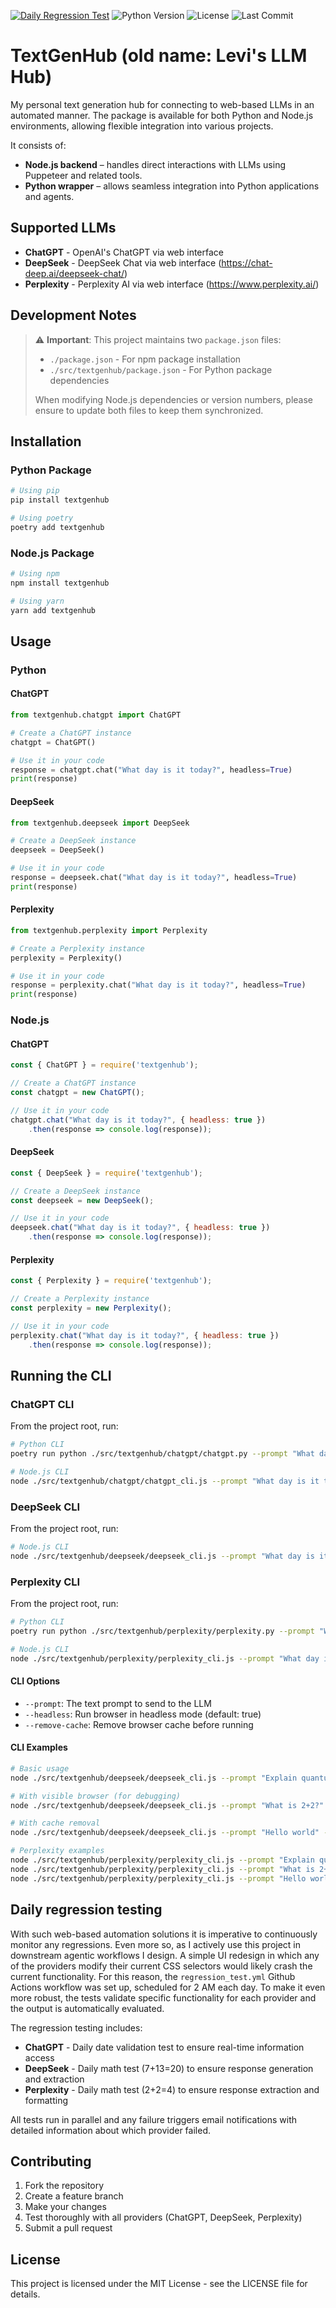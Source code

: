 [![Daily Regression Test](https://github.com/leweex95/textgenhub/actions/workflows/regression_test.yml/badge.svg)](https://github.com/leweex95/textgenhub/actions/workflows/regression_test.yml) ![Python Version](https://img.shields.io/badge/python-3.11%2B-blue) ![License](https://img.shields.io/github/license/leweex95/textgenhub) ![Last Commit](https://img.shields.io/github/last-commit/leweex95/textgenhub)

# TextGenHub (old name: Levi's LLM Hub)

My personal text generation hub for connecting to web-based LLMs in an automated manner. The package is available for both Python and Node.js environments, allowing flexible integration into various projects.

It consists of:

- **Node.js backend** – handles direct interactions with LLMs using Puppeteer and related tools.
- **Python wrapper** – allows seamless integration into Python applications and agents.

## Supported LLMs

- **ChatGPT** - OpenAI's ChatGPT via web interface
- **DeepSeek** - DeepSeek Chat via web interface (https://chat-deep.ai/deepseek-chat/)
- **Perplexity** - Perplexity AI via web interface (https://www.perplexity.ai/)

## Development Notes

> ⚠️ **Important**: This project maintains two `package.json` files:
> - `./package.json` - For npm package installation
> - `./src/textgenhub/package.json` - For Python package dependencies
>
> When modifying Node.js dependencies or version numbers, please ensure to update both files to keep them synchronized.

## Installation

### Python Package
```bash
# Using pip
pip install textgenhub

# Using poetry
poetry add textgenhub
```

### Node.js Package
```bash
# Using npm
npm install textgenhub

# Using yarn
yarn add textgenhub
```

## Usage

### Python

#### ChatGPT
```python
from textgenhub.chatgpt import ChatGPT

# Create a ChatGPT instance
chatgpt = ChatGPT()

# Use it in your code
response = chatgpt.chat("What day is it today?", headless=True)
print(response)
```

#### DeepSeek
```python
from textgenhub.deepseek import DeepSeek

# Create a DeepSeek instance
deepseek = DeepSeek()

# Use it in your code
response = deepseek.chat("What day is it today?", headless=True)
print(response)
```

#### Perplexity
```python
from textgenhub.perplexity import Perplexity

# Create a Perplexity instance
perplexity = Perplexity()

# Use it in your code
response = perplexity.chat("What day is it today?", headless=True)
print(response)
```

### Node.js

#### ChatGPT
```javascript
const { ChatGPT } = require('textgenhub');

// Create a ChatGPT instance
const chatgpt = new ChatGPT();

// Use it in your code
chatgpt.chat("What day is it today?", { headless: true })
    .then(response => console.log(response));
```

#### DeepSeek
```javascript
const { DeepSeek } = require('textgenhub');

// Create a DeepSeek instance
const deepseek = new DeepSeek();

// Use it in your code
deepseek.chat("What day is it today?", { headless: true })
    .then(response => console.log(response));
```

#### Perplexity
```javascript
const { Perplexity } = require('textgenhub');

// Create a Perplexity instance
const perplexity = new Perplexity();

// Use it in your code
perplexity.chat("What day is it today?", { headless: true })
    .then(response => console.log(response));
```

## Running the CLI

### ChatGPT CLI

From the project root, run:

```bash
# Python CLI
poetry run python ./src/textgenhub/chatgpt/chatgpt.py --prompt "What day is it today?" --headless

# Node.js CLI  
node ./src/textgenhub/chatgpt/chatgpt_cli.js --prompt "What day is it today?" --headless
```

### DeepSeek CLI

From the project root, run:

```bash
# Node.js CLI
node ./src/textgenhub/deepseek/deepseek_cli.js --prompt "What day is it today?" --headless
```

### Perplexity CLI

From the project root, run:

```bash
# Python CLI
poetry run python ./src/textgenhub/perplexity/perplexity.py --prompt "What day is it today?" --headless

# Node.js CLI
node ./src/textgenhub/perplexity/perplexity_cli.js --prompt "What day is it today?" --headless
```

#### CLI Options

- `--prompt`: The text prompt to send to the LLM
- `--headless`: Run browser in headless mode (default: true)
- `--remove-cache`: Remove browser cache before running

#### CLI Examples

```bash
# Basic usage
node ./src/textgenhub/deepseek/deepseek_cli.js --prompt "Explain quantum computing"

# With visible browser (for debugging)
node ./src/textgenhub/deepseek/deepseek_cli.js --prompt "What is 2+2?" --headless=false

# With cache removal
node ./src/textgenhub/deepseek/deepseek_cli.js --prompt "Hello world" --remove-cache

# Perplexity examples
node ./src/textgenhub/perplexity/perplexity_cli.js --prompt "Explain quantum computing"
node ./src/textgenhub/perplexity/perplexity_cli.js --prompt "What is 2+2?" --headless=false
node ./src/textgenhub/perplexity/perplexity_cli.js --prompt "Hello world" --remove-cache
```

## Daily regression testing

With such web-based automation solutions it is imperative to continuously monitor any regressions. Even more so, as I actively use this project in downstream agentic workflows I design. A simple UI redesign in which any of the providers modify their current CSS selectors would likely crash the current functionality. For this reason, the `regression_test.yml` Github Actions workflow was set up, scheduled for 2 AM each day. To make it even more robust, the tests validate specific functionality for each provider and the output is automatically evaluated.

The regression testing includes:
- **ChatGPT** - Daily date validation test to ensure real-time information access
- **DeepSeek** - Daily math test (7+13=20) to ensure response generation and extraction
- **Perplexity** - Daily math test (2+2=4) to ensure response extraction and formatting

All tests run in parallel and any failure triggers email notifications with detailed information about which provider failed.

## Contributing

1. Fork the repository
2. Create a feature branch
3. Make your changes
4. Test thoroughly with all providers (ChatGPT, DeepSeek, Perplexity)
5. Submit a pull request

## License

This project is licensed under the MIT License - see the LICENSE file for details. 

